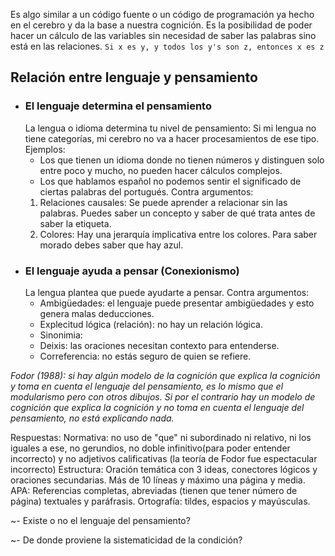 Es algo similar a un código fuente o un código de programación ya hecho en el cerebro y da la base a nuestra cognición.
Es la posibilidad de poder hacer un cálculo de las variables sin necesidad de saber las palabras sino está en las relaciones.
``Si x es y, y todos los y's son z, entonces x es z``
## Relación entre lenguaje y pensamiento
- ### El lenguaje determina el pensamiento 
	La lengua o idioma determina tu nivel de pensamiento: Si mi lengua no tiene categorías, mi cerebro no va a hacer procesamientos de ese tipo. 
	Ejemplos: 
	- Los que tienen un idioma donde no tienen números y distinguen solo entre poco y mucho, no pueden hacer cálculos complejos.
	- Los que hablamos español no podemos sentir el significado de ciertas palabras del portugués.
	Contra argumentos:
	1. Relaciones causales: Se puede aprender a relacionar sin las palabras. Puedes saber un concepto y saber de qué trata antes de saber la etiqueta.
	2. Colores: Hay una jerarquía implicativa entre los colores. Para saber morado debes saber que hay azul.
- ### El lenguaje ayuda a pensar (Conexionismo)
	La lengua plantea que puede ayudarte a pensar.
	Contra argumentos:
	- Ambigüedades: el lenguaje puede presentar ambigüedades y esto genera malas deducciones.
	- Explecitud lógica (relación): no hay un relación lógica.
	- Sinonimia:
	- Deixis: las oraciones necesitan contexto para entenderse.
	- Correferencia: no estás seguro de quien se refiere.

*Fodor (1988): si hay algún modelo de la cognición que explica la cognición y toma en cuenta el lenguaje del pensamiento, es lo mismo que el modularismo pero con otros dibujos. Si por el contrario hay un modelo de cognición que explica la cognición y no toma en cuenta el lenguaje del pensamiento, no está explicando nada.*

Respuestas:
Normativa: no uso de "que"  ni subordinado ni relativo, ni los iguales a ese, no gerundios, no doble infinitivo(para poder entender incorrecto) y no adjetivos calificativas (la teoría de Fodor fue espectacular incorrecto)
Estructura: Oración temática con 3 ideas, conectores lógicos y oraciones secundarias. Más de 10 líneas y máximo una página y media.
APA: Referencias completas, abreviadas (tienen que tener número de página) textuales y paráfrasis.
Ortografía: tildes, espacios y mayúsculas.

~- Existe o no el lenguaje del pensamiento?

~- De donde proviene la sistematicidad de la condición?